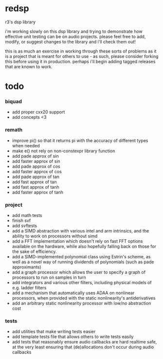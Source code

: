 # redsp
r3's dsp library

i'm working slowly on this dsp library and trying to demonstrate how effective unit testing can be on audio projects. please feel free to add, modify, or suggest changes to the library and i'll check them out!

this is as much an exercise in working through these sorts of problems as it is a project that is meant for others to use - as such, please consider forking this before using it in production. perhaps i'll begin adding tagged releases that are known to work.

# todo
### biquad
- add proper cxx20 support
- add concepts <3
### remath
- improve pi() so that it returns pi with the accuracy of different types when needed
- make e() not rely on non-constexpr library function
- add pade approx of sin
- add faster approx of sin 
- add pade approx of cos
- add faster approx of cos 
- add pade approx of tan
- add fast approx of tan
- add fast approx of tanh
- add faster approx of tanh
### project
- add math tests
- finish svf
- add svftests
- add a SIMD abstraction with various intel and arm intrinsics, and the ability to work on processors without simd
- add a FFT implementation which doesn't rely on fast FFT options available on the hardware, while also hopefully falling back on those for the sake of efficiency.
- add a SIMD-implemented polynomial class using Estrin's scheme, as well as a novel way of running dividends of polynomials (such as pade approximants)
- add a graph processor which allows the user to specify a graph of processors to run on samples in turn
- add integrators and various other filters, including physical models of e.g. ladder filters
- add a mechanism that automatically uses ADAA on nonlinear processors, when provided with the static nonlinearity's antiderivatives
- add an arbitrary static nonlinearity processor with low/no abstraction cost
### tests
- add utilities that make writing tests easier
- add template tests file that allows others to write tests easily
- add tests that reasonably ensure audio callbacks are hard realtime safe, at the very least ensuring that (de)allocations don't occur during audio callbacks